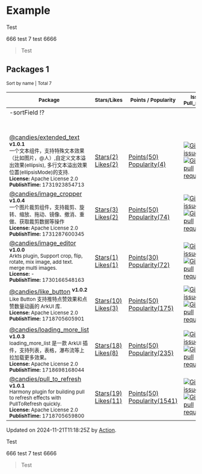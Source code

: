 # Example

Test  

666 test <!-- md:OHPMDashboard-total begin -->7<!-- md:OHPMDashboard-total end --> test 6666

> Test  

## Packages 1

<!-- md:OHPMDashboard begin --> 
<sub>Sort by name | Total 7</sub> 

| <sub>Package</sub> | <sub>Stars/Likes</sub> | <sub>Points / Popularity</sub> | <sub>Issues / Pull_requests</sub> | <sub>Contributors</sub> | 
|--------------------|------------------------|------------------------------|-----------------------------------|:-----------------------:| 
| -sortField ⁉️ <sup><strong></strong></sup> <br/> <sub></sub> <br/> <sub></sub> <br/> <sub></sub> |  <br/>  |  <br/>  |  <br/>  |  | 
| [@candies/extended_text](https://ohpm.openharmony.cn/#/cn/detail/@candies/extended_text) <sup><strong>v1.0.1</strong></sup> <br/> <sub>一个文本组件，支持特殊文本效果（比如图片，@人）,自定义文本溢出效果(ellipsis), 多行文本溢出效果位置(ellipsisMode)的支持.</sub> <br/> <sub><strong>License:</strong> Apache License 2.0</sub> <br/> <sub><strong>PublishTime:</strong> 1731923854713</sub> | [Stars(2)](https://github.com/HarmonyCandies/extended_text) <br/> [Likes(2)](https://ohpm.openharmony.cn/#/cn/detail/@candies%2Fextended_text) | [Points(50)](https://ohpm.openharmony.cn/#/cn/detail/@candies%2Fextended_text) <br/> [Popularity(4)](https://ohpm.openharmony.cn/#/cn/detail/@candies%2Fextended_text) | [![GitHub issues](https://img.shields.io/github/issues/HarmonyCandies/extended_text?label=)](https://github.com/HarmonyCandies/extended_text/issues) <br/> [![GitHub pull requests](https://img.shields.io/github/issues-pr/HarmonyCandies/extended_text?label=)](https://github.com/HarmonyCandies/extended_text/pulls) | <table align="center" border="0"><tr align="center"><td><a href="https://github.com/zmtzawqlp"><img width="36px" src="https://avatars.githubusercontent.com/u/16477333?v=4" /></a></td></tr><tr align="center"><td colspan="2"><a href="https://github.com/HarmonyCandies/extended_text/graphs/contributors">Total: 1</a></td></tr></table> | 
| [@candies/image_cropper](https://ohpm.openharmony.cn/#/cn/detail/@candies/image_cropper) <sup><strong>v1.0.4</strong></sup> <br/> <sub>一个图片裁剪组件，支持裁剪、旋转、缩放、拖动、镜像、撤消、重做、获取裁剪数据等操作</sub> <br/> <sub><strong>License:</strong> Apache License 2.0</sub> <br/> <sub><strong>PublishTime:</strong> 1731287600345</sub> | [Stars(3)](https://github.com/HarmonyCandies/image_cropper) <br/> [Likes(2)](https://ohpm.openharmony.cn/#/cn/detail/@candies%2Fimage_cropper) | [Points(50)](https://ohpm.openharmony.cn/#/cn/detail/@candies%2Fimage_cropper) <br/> [Popularity(74)](https://ohpm.openharmony.cn/#/cn/detail/@candies%2Fimage_cropper) | [![GitHub issues](https://img.shields.io/github/issues/HarmonyCandies/image_cropper?label=)](https://github.com/HarmonyCandies/image_cropper/issues) <br/> [![GitHub pull requests](https://img.shields.io/github/issues-pr/HarmonyCandies/image_cropper?label=)](https://github.com/HarmonyCandies/image_cropper/pulls) | <table align="center" border="0"><tr align="center"><td><a href="https://github.com/zmtzawqlp"><img width="36px" src="https://avatars.githubusercontent.com/u/16477333?v=4" /></a></td></tr><tr align="center"><td colspan="2"><a href="https://github.com/HarmonyCandies/image_cropper/graphs/contributors">Total: 1</a></td></tr></table> | 
| [@candies/image_editor](https://ohpm.openharmony.cn/#/cn/detail/@candies/image_editor) <sup><strong>v1.0.0</strong></sup> <br/> <sub>Arkts plugin, Support crop, flip, rotate, mix image, add text. merge multi images.</sub> <br/> <sub><strong>License:</strong> -</sub> <br/> <sub><strong>PublishTime:</strong> 1730166548163</sub> | [Stars(1)](https://github.com/HarmonyCandies/image_editor) <br/> [Likes(1)](https://ohpm.openharmony.cn/#/cn/detail/@candies%2Fimage_editor) | [Points(30)](https://ohpm.openharmony.cn/#/cn/detail/@candies%2Fimage_editor) <br/> [Popularity(72)](https://ohpm.openharmony.cn/#/cn/detail/@candies%2Fimage_editor) | [![GitHub issues](https://img.shields.io/github/issues/HarmonyCandies/image_editor?label=)](https://github.com/HarmonyCandies/image_editor/issues) <br/> [![GitHub pull requests](https://img.shields.io/github/issues-pr/HarmonyCandies/image_editor?label=)](https://github.com/HarmonyCandies/image_editor/pulls) | <table align="center" border="0"><tr align="center"><td><a href="https://github.com/zmtzawqlp"><img width="36px" src="https://avatars.githubusercontent.com/u/16477333?v=4" /></a></td></tr><tr align="center"><td colspan="2"><a href="https://github.com/HarmonyCandies/image_editor/graphs/contributors">Total: 1</a></td></tr></table> | 
| [@candies/like_button](https://ohpm.openharmony.cn/#/cn/detail/@candies/like_button) <sup><strong>v1.0.2</strong></sup> <br/> <sub>Like Button 支持推特点赞效果和点赞数量动画的 ArkUI 库.</sub> <br/> <sub><strong>License:</strong> Apache License 2.0</sub> <br/> <sub><strong>PublishTime:</strong> 1718705605901</sub> | [Stars(10)](https://github.com/HarmonyCandies/like_button) <br/> [Likes(3)](https://ohpm.openharmony.cn/#/cn/detail/@candies%2Flike_button) | [Points(50)](https://ohpm.openharmony.cn/#/cn/detail/@candies%2Flike_button) <br/> [Popularity(175)](https://ohpm.openharmony.cn/#/cn/detail/@candies%2Flike_button) | [![GitHub issues](https://img.shields.io/github/issues/HarmonyCandies/like_button?label=)](https://github.com/HarmonyCandies/like_button/issues) <br/> [![GitHub pull requests](https://img.shields.io/github/issues-pr/HarmonyCandies/like_button?label=)](https://github.com/HarmonyCandies/like_button/pulls) | <table align="center" border="0"><tr align="center"><td><a href="https://github.com/zmtzawqlp"><img width="36px" src="https://avatars.githubusercontent.com/u/16477333?v=4" /></a></td></tr><tr align="center"><td colspan="2"><a href="https://github.com/HarmonyCandies/like_button/graphs/contributors">Total: 1</a></td></tr></table> | 
| [@candies/loading_more_list](https://ohpm.openharmony.cn/#/cn/detail/@candies/loading_more_list) <sup><strong>v1.0.3</strong></sup> <br/> <sub>loading_more_list 是一款 ArkUI 插件，支持列表，表格，瀑布流等上拉加载更多效果。</sub> <br/> <sub><strong>License:</strong> Apache License 2.0</sub> <br/> <sub><strong>PublishTime:</strong> 1718698168044</sub> | [Stars(18)](https://github.com/HarmonyCandies/loading_more_list) <br/> [Likes(8)](https://ohpm.openharmony.cn/#/cn/detail/@candies%2Floading_more_list) | [Points(50)](https://ohpm.openharmony.cn/#/cn/detail/@candies%2Floading_more_list) <br/> [Popularity(235)](https://ohpm.openharmony.cn/#/cn/detail/@candies%2Floading_more_list) | [![GitHub issues](https://img.shields.io/github/issues/HarmonyCandies/loading_more_list?label=)](https://github.com/HarmonyCandies/loading_more_list/issues) <br/> [![GitHub pull requests](https://img.shields.io/github/issues-pr/HarmonyCandies/loading_more_list?label=)](https://github.com/HarmonyCandies/loading_more_list/pulls) | <table align="center" border="0"><tr align="center"><td><a href="https://github.com/zmtzawqlp"><img width="36px" src="https://avatars.githubusercontent.com/u/16477333?v=4" /></a></td></tr><tr align="center"><td colspan="2"><a href="https://github.com/HarmonyCandies/loading_more_list/graphs/contributors">Total: 1</a></td></tr></table> | 
| [@candies/pull_to_refresh](https://ohpm.openharmony.cn/#/cn/detail/@candies/pull_to_refresh) <sup><strong>v1.0.1</strong></sup> <br/> <sub>Harmony plugin for building pull to refresh effects with PullToRefresh quickly.</sub> <br/> <sub><strong>License:</strong> Apache License 2.0</sub> <br/> <sub><strong>PublishTime:</strong> 1718705659800</sub> | [Stars(19)](https://github.com/HarmonyCandies/pull_to_refresh) <br/> [Likes(11)](https://ohpm.openharmony.cn/#/cn/detail/@candies%2Fpull_to_refresh) | [Points(50)](https://ohpm.openharmony.cn/#/cn/detail/@candies%2Fpull_to_refresh) <br/> [Popularity(1541)](https://ohpm.openharmony.cn/#/cn/detail/@candies%2Fpull_to_refresh) | [![GitHub issues](https://img.shields.io/github/issues/HarmonyCandies/pull_to_refresh?label=)](https://github.com/HarmonyCandies/pull_to_refresh/issues) <br/> [![GitHub pull requests](https://img.shields.io/github/issues-pr/HarmonyCandies/pull_to_refresh?label=)](https://github.com/HarmonyCandies/pull_to_refresh/pulls) | <table align="center" border="0"><tr align="center"><td><a href="https://github.com/zmtzawqlp"><img width="36px" src="https://avatars.githubusercontent.com/u/16477333?v=4" /></a></td></tr><tr align="center"><td colspan="2"><a href="https://github.com/HarmonyCandies/pull_to_refresh/graphs/contributors">Total: 1</a></td></tr></table> | 
 
Updated on 2024-11-21T11:18:25Z by [Action](https://github.com/AmosHuKe/ohpm-dashboard). 
<!-- md:OHPMDashboard end -->

Test  

666 test <!-- md:OHPMDashboard-total begin -->7<!-- md:OHPMDashboard-total end --> test 6666

> Test  
